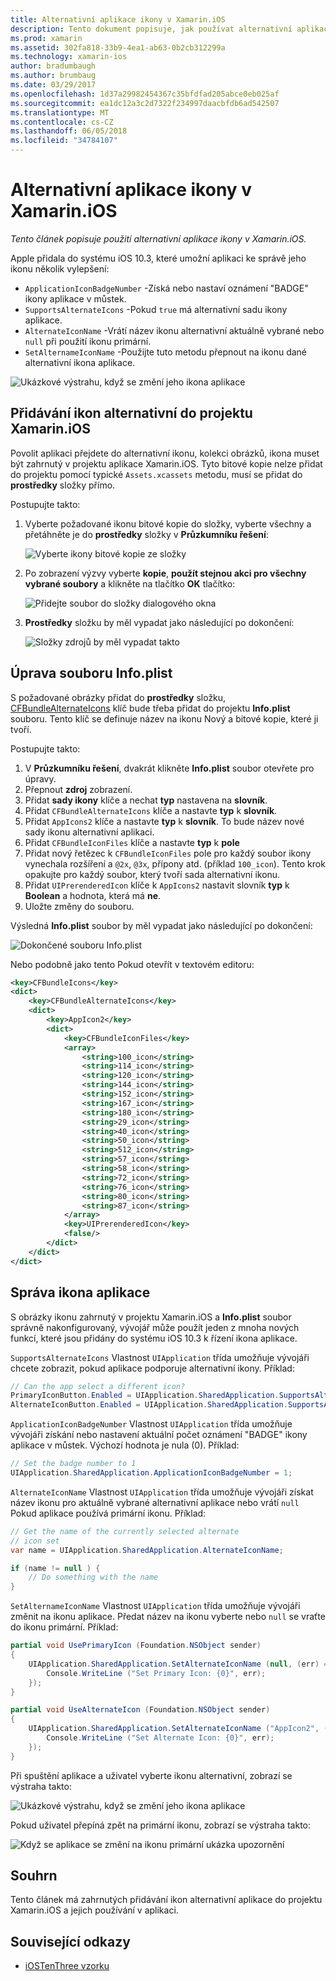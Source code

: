 ```yaml
---
title: Alternativní aplikace ikony v Xamarin.iOS
description: Tento dokument popisuje, jak používat alternativní aplikace ikony v Xamarin.iOS. Popisuje, jak přidat do projektu Xamarin.iOS tyto ikony, jak upravit soubor Info.plist a jak spravovat ikona aplikace prostřednictvím kódu programu.
ms.prod: xamarin
ms.assetid: 302fa818-33b9-4ea1-ab63-0b2cb312299a
ms.technology: xamarin-ios
author: bradumbaugh
ms.author: brumbaug
ms.date: 03/29/2017
ms.openlocfilehash: 1d37a29982454367c35bfdfad205abce0eb025af
ms.sourcegitcommit: ea1dc12a3c2d7322f234997daacbfdb6ad542507
ms.translationtype: MT
ms.contentlocale: cs-CZ
ms.lasthandoff: 06/05/2018
ms.locfileid: "34784107"
---
```

# <a name="alternate-app-icons-in-xamarinios"></a>Alternativní aplikace ikony v Xamarin.iOS

_Tento článek popisuje použití alternativní aplikace ikony v Xamarin.iOS._

Apple přidala do systému iOS 10.3, které umožní aplikaci ke správě jeho ikonu několik vylepšení:

 - `ApplicationIconBadgeNumber` -Získá nebo nastaví oznámení "BADGE" ikony aplikace v můstek.
 - `SupportsAlternateIcons` -Pokud `true` má alternativní sadu ikony aplikace.
 - `AlternateIconName` -Vrátí název ikonu alternativní aktuálně vybrané nebo `null` při použití ikonu primární.
 - `SetAlternameIconName` -Použijte tuto metodu přepnout na ikonu dané alternativní ikona aplikace.

![](alternate-app-icons-images/icons04.png "Ukázkové výstrahu, když se změní jeho ikona aplikace")

<a name="Adding-Alternate-Icons" />

## <a name="adding-alternate-icons-to-a-xamarinios-project"></a>Přidávání ikon alternativní do projektu Xamarin.iOS

Povolit aplikaci přejdete do alternativní ikonu, kolekci obrázků, ikona muset být zahrnutý v projektu aplikace Xamarin.iOS. Tyto bitové kopie nelze přidat do projektu pomocí typické `Assets.xcassets` metodu, musí se přidat do **prostředky** složky přímo.

Postupujte takto:

1. Vyberte požadované ikonu bitové kopie do složky, vyberte všechny a přetáhněte je do **prostředky** složky v **Průzkumníku řešení**:

    ![](alternate-app-icons-images/icons00.png "Vyberte ikony bitové kopie ze složky")

2. Po zobrazení výzvy vyberte **kopie**, **použít stejnou akci pro všechny vybrané soubory** a klikněte na tlačítko **OK** tlačítko:

    ![](alternate-app-icons-images/icons02.png "Přidejte soubor do složky dialogového okna")

3. **Prostředky** složku by měl vypadat jako následující po dokončení:

    ![](alternate-app-icons-images/icons01.png "Složky zdrojů by měl vypadat takto")

<a name="Modifying-the-Info.plist-File" />

## <a name="modifying-the-infoplist-file"></a>Úprava souboru Info.plist

S požadované obrázky přidat do **prostředky** složku, [CFBundleAlternateIcons](https://developer.apple.com/library/content/documentation/General/Reference/InfoPlistKeyReference/Articles/CoreFoundationKeys.html#//apple_ref/doc/uid/TP40009249-SW13) klíč bude třeba přidat do projektu **Info.plist** souboru. Tento klíč se definuje název na ikonu Nový a bitové kopie, které ji tvoří.

Postupujte takto:

1. V **Průzkumníku řešení**, dvakrát klikněte **Info.plist** soubor otevřete pro úpravy.
2. Přepnout **zdroj** zobrazení.
3. Přidat **sady ikony** klíče a nechat **typ** nastavena na **slovník**.
4. Přidat `CFBundleAlternateIcons` klíče a nastavte **typ** k **slovník**.
5. Přidat `AppIcons2` klíče a nastavte **typ** k **slovník**. To bude název nové sady ikonu alternativní aplikaci.
6. Přidat `CFBundleIconFiles` klíče a nastavte **typ** k **pole**
7. Přidat nový řetězec k `CFBundleIconFiles` pole pro každý soubor ikony vynechala rozšíření a `@2x`, `@3x`, přípony atd. (příklad `100_icon`). Tento krok opakujte pro každý soubor, který tvoří sada alternativní ikonu.
8. Přidat `UIPrerenderedIcon` klíče k `AppIcons2` nastavit slovník **typ** k **Boolean** a hodnota, která má **ne**.
9. Uložte změny do souboru.

Výsledná **Info.plist** soubor by měl vypadat jako následující po dokončení:

![](alternate-app-icons-images/icons03.png "Dokončené souboru Info.plist")

Nebo podobně jako tento Pokud otevřít v textovém editoru:

```xml
<key>CFBundleIcons</key>
<dict>
    <key>CFBundleAlternateIcons</key>
    <dict>
        <key>AppIcon2</key>
        <dict>
            <key>CFBundleIconFiles</key>
            <array>
                <string>100_icon</string>
                <string>114_icon</string>
                <string>120_icon</string>
                <string>144_icon</string>
                <string>152_icon</string>
                <string>167_icon</string>
                <string>180_icon</string>
                <string>29_icon</string>
                <string>40_icon</string>
                <string>50_icon</string>
                <string>512_icon</string>
                <string>57_icon</string>
                <string>58_icon</string>
                <string>72_icon</string>
                <string>76_icon</string>
                <string>80_icon</string>
                <string>87_icon</string>
            </array>
            <key>UIPrerenderedIcon</key>
            <false/>
        </dict>
    </dict>
</dict>
```

<a name="Managing-the-Apps-Icon" />

## <a name="managing-the-apps-icon"></a>Správa ikona aplikace 

S obrázky ikonu zahrnutý v projektu Xamarin.iOS a **Info.plist** soubor správně nakonfigurovaný, vývojář může použít jeden z mnoha nových funkcí, které jsou přidány do systému iOS 10.3 k řízení ikona aplikace.

`SupportsAlternateIcons` Vlastnost `UIApplication` třída umožňuje vývojáři chcete zobrazit, pokud aplikace podporuje alternativní ikony. Příklad:

```csharp
// Can the app select a different icon?
PrimaryIconButton.Enabled = UIApplication.SharedApplication.SupportsAlternateIcons;
AlternateIconButton.Enabled = UIApplication.SharedApplication.SupportsAlternateIcons;
```

`ApplicationIconBadgeNumber` Vlastnost `UIApplication` třída umožňuje vývojáři získání nebo nastavení aktuální počet oznámení "BADGE" ikony aplikace v můstek. Výchozí hodnota je nula (0). Příklad:

```csharp
// Set the badge number to 1
UIApplication.SharedApplication.ApplicationIconBadgeNumber = 1;
```

`AlternateIconName` Vlastnost `UIApplication` třída umožňuje vývojáři získat název ikonu pro aktuálně vybrané alternativní aplikace nebo vrátí `null` Pokud aplikace používá primární ikonu. Příklad:

```csharp
// Get the name of the currently selected alternate
// icon set
var name = UIApplication.SharedApplication.AlternateIconName;

if (name != null ) {
    // Do something with the name
}
```

`SetAlternameIconName` Vlastnost `UIApplication` třída umožňuje vývojáři změnit na ikonu aplikace. Předat název na ikonu vyberte nebo `null` se vraťte do ikonu primární. Příklad:

```csharp
partial void UsePrimaryIcon (Foundation.NSObject sender)
{
    UIApplication.SharedApplication.SetAlternateIconName (null, (err) => {
        Console.WriteLine ("Set Primary Icon: {0}", err);
    });
}

partial void UseAlternateIcon (Foundation.NSObject sender)
{
    UIApplication.SharedApplication.SetAlternateIconName ("AppIcon2", (err) => {
        Console.WriteLine ("Set Alternate Icon: {0}", err);
    });
}
```

Při spuštění aplikace a uživatel vyberte ikonu alternativní, zobrazí se výstraha takto:

![](alternate-app-icons-images/icons04.png "Ukázkové výstrahu, když se změní jeho ikona aplikace")

Pokud uživatel přepíná zpět na primární ikonu, zobrazí se výstraha takto:

![](alternate-app-icons-images/icons05.png "Když se aplikace se změní na ikonu primární ukázka upozornění")

<a name="Summary" />

## <a name="summary"></a>Souhrn

Tento článek má zahrnutých přidávání ikon alternativní aplikace do projektu Xamarin.iOS a jejich používání v aplikaci.



## <a name="related-links"></a>Související odkazy

- [iOSTenThree vzorku](https://developer.xamarin.com/samples/ios/iOS10/iOSTenThree)
